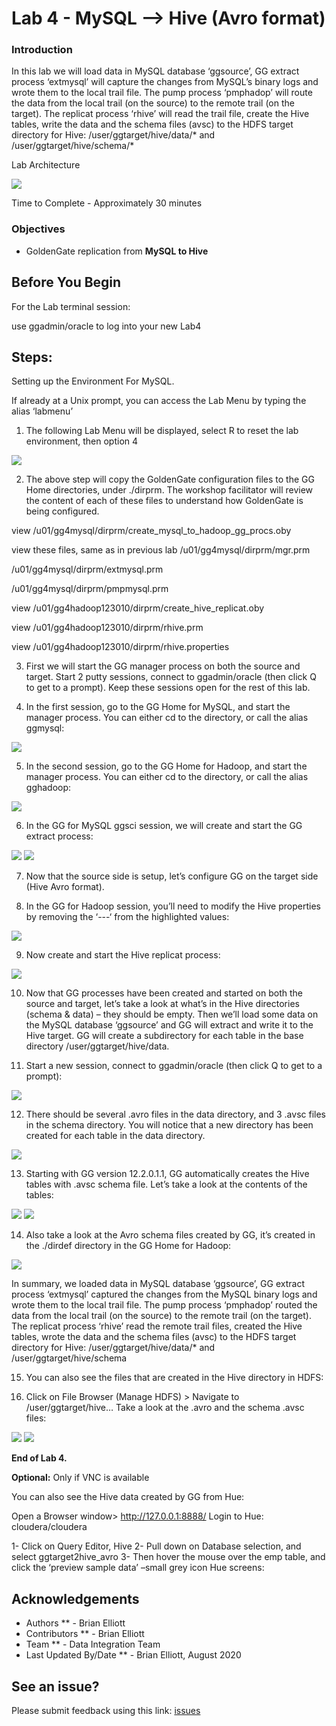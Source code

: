 # Lab 4 -  MySQL --> Hive (Avro format)

### Introduction
In this lab we will load data in MySQL database ‘ggsource’, GG extract process ‘extmysql’ will capture the changes from MySQL’s binary logs and wrote them to the local trail file. The pump process ‘pmphadop’ will route the data from the local trail (on the source) to the remote trail (on the target). The replicat
process ‘rhive’ will read the trail file, create the Hive tables, write the data and the schema files (avsc) to the HDFS target directory for Hive: /user/ggtarget/hive/data/* and /user/ggtarget/hive/schema/*


Lab Architecture

![](./images/image401_1.png)

Time to Complete -
Approximately 30 minutes

### Objectives
- GoldenGate replication from **MySQL to Hive**

## Before You Begin
For the Lab terminal session:

use ggadmin/oracle to log into your new Lab4

## Steps: 

Setting up the Environment For MySQL.
    
If already at a Unix prompt, you can access the Lab Menu by typing the alias ‘labmenu’

1. The following Lab Menu will be displayed, select R to reset the lab environment, then option 4

![](./images/lab4menu.png)

2. The above step will copy the GoldenGate configuration files to the GG Home directories, under ./dirprm. The workshop facilitator will review the content of each of these files to understand how GoldenGate is being configured.

view /u01/gg4mysql/dirprm/create_mysql_to_hadoop_gg_procs.oby

view these files, same as in previous lab
/u01/gg4mysql/dirprm/mgr.prm

/u01/gg4mysql/dirprm/extmysql.prm

/u01/gg4mysql/dirprm/pmpmysql.prm

view /u01/gg4hadoop123010/dirprm/create_hive_replicat.oby

view /u01/gg4hadoop123010/dirprm/rhive.prm

view /u01/gg4hadoop123010/dirprm/rhive.properties

3. First we will start the GG manager process on both the source and target. Start 2 putty sessions, connect to ggadmin/oracle (then click Q to get to a prompt). Keep these sessions open for the rest of this lab.

4. In the first session, go to the GG Home for MySQL, and start the manager process. You can either cd to the directory, or call the alias ggmysql:

![](./images/c2.png)

5. In the second session, go to the GG Home for Hadoop, and start the manager process. You can either cd to the directory, or call the alias gghadoop:

![](./images/c3.png)

6. In the GG for MySQL ggsci session, we will create and start the GG extract process:

![](./images/c4.png)
![](./images/c5.png)

7. Now that the source side is setup, let’s configure GG on the target side (Hive Avro format).

8. In the GG for Hadoop session, you’ll need to modify the Hive properties by removing the ‘---‘ from the highlighted values:

![](./images/c6.png)

9. Now create and start the Hive replicat process:

![](./images/c7.png)

10. Now that GG processes have been created and started on both the source and target, let’s take a look at what’s in the Hive directories (schema & data) – they should be empty. Then we’ll load some data on
the MySQL database ‘ggsource’ and GG will extract and write it to the Hive target. GG will create a subdirectory for each table in the base directory /user/ggtarget/hive/data.

11. Start a new session, connect to ggadmin/oracle (then click Q to get to a prompt):

![](./images/c8.png)

12. There should be several .avro files in the data directory, and 3 .avsc files in the schema directory. You will notice that a new directory has been created for each table in the data directory.

![](./images/c9.png)

13. Starting with GG version 12.2.0.1.1, GG automatically creates the Hive tables with .avsc schema file. Let’s take a look at the contents of the tables:

![](./images/c10.png)
![](./images/c11.png)

14. Also take a look at the Avro schema files created by GG, it’s created in the ./dirdef directory in the GG Home for Hadoop:

![](./images/c12.png)

In summary, we loaded data in MySQL database ‘ggsource’, GG extract process ‘extmysql’ captured the changes from the MySQL binary logs and wrote them to the local trail file. The pump process
‘pmphadop’ routed the data from the local trail (on the source) to the remote trail (on the target). The replicat process ‘rhive’ read the remote trail files, created the Hive tables, wrote the data and the schema files (avsc) to the HDFS target directory for Hive: /user/ggtarget/hive/data/* and
/user/ggtarget/hive/schema

15. You can also see the files that are created in the Hive directory in HDFS:

16. Click on File Browser (Manage HDFS) > Navigate to /user/ggtarget/hive… Take a look at the .avro and the schema .avsc files:

![](./images/c18.png)
![](./images/c19.png)

**End of Lab 4.**

**Optional:** Only if VNC is available

You can also see the Hive data created by GG from Hue:

Open a Browser window> http://127.0.0.1:8888/ Login to Hue: cloudera/cloudera

1-	Click on Query Editor, Hive
2-	Pull down on Database selection, and select ggtarget2hive_avro
3-	Then hover the mouse over the emp table, and click the ‘preview sample data’ –small grey icon Hue screens:

## Acknowledgements

  * Authors ** - Brian Elliott
  * Contributors ** - Brian Elliott
  * Team ** - Data Integration Team
  * Last Updated By/Date ** - Brian Elliott, August 2020

## See an issue?

Please submit feedback using this link: [issues](https://github.com/oracle/learning-library/issues) 
  

